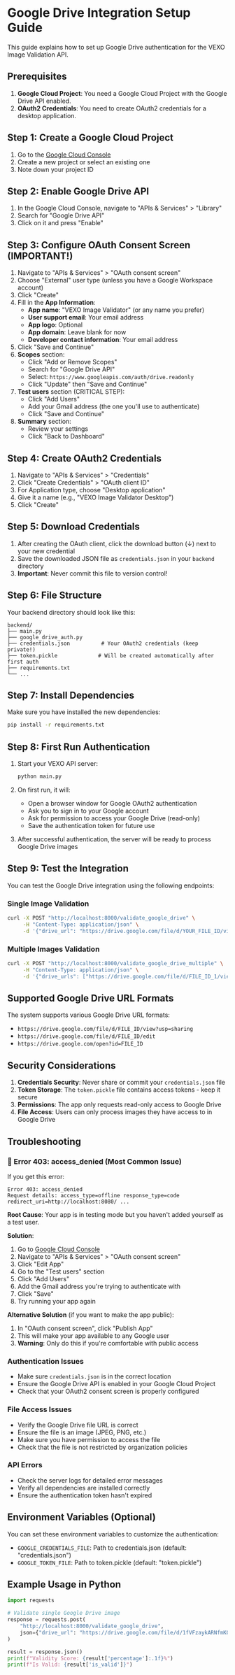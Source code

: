 # Google Drive Integration Setup Guide

This guide explains how to set up Google Drive authentication for the VEXO Image Validation API.

## Prerequisites

1. **Google Cloud Project**: You need a Google Cloud Project with the Google Drive API enabled.
2. **OAuth2 Credentials**: You need to create OAuth2 credentials for a desktop application.

## Step 1: Create a Google Cloud Project

1. Go to the [Google Cloud Console](https://console.cloud.google.com/)
2. Create a new project or select an existing one
3. Note down your project ID

## Step 2: Enable Google Drive API

1. In the Google Cloud Console, navigate to "APIs & Services" > "Library"
2. Search for "Google Drive API"
3. Click on it and press "Enable"

## Step 3: Configure OAuth Consent Screen (IMPORTANT!)

1. Navigate to "APIs & Services" > "OAuth consent screen"
2. Choose "External" user type (unless you have a Google Workspace account)
3. Click "Create"
4. Fill in the **App Information**:
   - **App name**: "VEXO Image Validator" (or any name you prefer)
   - **User support email**: Your email address
   - **App logo**: Optional
   - **App domain**: Leave blank for now
   - **Developer contact information**: Your email address
5. Click "Save and Continue"
6. **Scopes** section:
   - Click "Add or Remove Scopes"
   - Search for "Google Drive API"
   - Select: `https://www.googleapis.com/auth/drive.readonly`
   - Click "Update" then "Save and Continue"
7. **Test users** section (CRITICAL STEP):
   - Click "Add Users"
   - Add your Gmail address (the one you'll use to authenticate)
   - Click "Save and Continue"
8. **Summary** section:
   - Review your settings
   - Click "Back to Dashboard"

## Step 4: Create OAuth2 Credentials

1. Navigate to "APIs & Services" > "Credentials"
2. Click "Create Credentials" > "OAuth client ID"
3. For Application type, choose "Desktop application"
4. Give it a name (e.g., "VEXO Image Validator Desktop")
5. Click "Create"

## Step 5: Download Credentials

1. After creating the OAuth client, click the download button (↓) next to your new credential
2. Save the downloaded JSON file as `credentials.json` in your `backend` directory
3. **Important**: Never commit this file to version control!

## Step 6: File Structure

Your backend directory should look like this:

```
backend/
├── main.py
├── google_drive_auth.py
├── credentials.json          # Your OAuth2 credentials (keep private!)
├── token.pickle             # Will be created automatically after first auth
├── requirements.txt
└── ...
```

## Step 7: Install Dependencies

Make sure you have installed the new dependencies:

```bash
pip install -r requirements.txt
```

## Step 8: First Run Authentication

1. Start your VEXO API server:

   ```bash
   python main.py
   ```

2. On first run, it will:

   - Open a browser window for Google OAuth2 authentication
   - Ask you to sign in to your Google account
   - Ask for permission to access your Google Drive (read-only)
   - Save the authentication token for future use

3. After successful authentication, the server will be ready to process Google Drive images

## Step 9: Test the Integration

You can test the Google Drive integration using the following endpoints:

### Single Image Validation

```bash
curl -X POST "http://localhost:8000/validate_google_drive" \
     -H "Content-Type: application/json" \
     -d '{"drive_url": "https://drive.google.com/file/d/YOUR_FILE_ID/view?usp=sharing"}'
```

### Multiple Images Validation

```bash
curl -X POST "http://localhost:8000/validate_google_drive_multiple" \
     -H "Content-Type: application/json" \
     -d '{"drive_urls": ["https://drive.google.com/file/d/FILE_ID_1/view", "https://drive.google.com/file/d/FILE_ID_2/view"]}'
```

## Supported Google Drive URL Formats

The system supports various Google Drive URL formats:

- `https://drive.google.com/file/d/FILE_ID/view?usp=sharing`
- `https://drive.google.com/file/d/FILE_ID/edit`
- `https://drive.google.com/open?id=FILE_ID`

## Security Considerations

1. **Credentials Security**: Never share or commit your `credentials.json` file
2. **Token Storage**: The `token.pickle` file contains access tokens - keep it secure
3. **Permissions**: The app only requests read-only access to Google Drive
4. **File Access**: Users can only process images they have access to in Google Drive

## Troubleshooting

### 🚨 Error 403: access_denied (Most Common Issue)

If you get this error:

```
Error 403: access_denied
Request details: access_type=offline response_type=code redirect_uri=http://localhost:8080/ ...
```

**Root Cause**: Your app is in testing mode but you haven't added yourself as a test user.

**Solution**:

1. Go to [Google Cloud Console](https://console.cloud.google.com/)
2. Navigate to "APIs & Services" > "OAuth consent screen"
3. Click "Edit App"
4. Go to the "Test users" section
5. Click "Add Users"
6. Add the Gmail address you're trying to authenticate with
7. Click "Save"
8. Try running your app again

**Alternative Solution** (if you want to make the app public):

1. In "OAuth consent screen", click "Publish App"
2. This will make your app available to any Google user
3. **Warning**: Only do this if you're comfortable with public access

### Authentication Issues

- Make sure `credentials.json` is in the correct location
- Ensure the Google Drive API is enabled in your Google Cloud Project
- Check that your OAuth2 consent screen is properly configured

### File Access Issues

- Verify the Google Drive file URL is correct
- Ensure the file is an image (JPEG, PNG, etc.)
- Make sure you have permission to access the file
- Check that the file is not restricted by organization policies

### API Errors

- Check the server logs for detailed error messages
- Verify all dependencies are installed correctly
- Ensure the authentication token hasn't expired

## Environment Variables (Optional)

You can set these environment variables to customize the authentication:

- `GOOGLE_CREDENTIALS_FILE`: Path to credentials.json (default: "credentials.json")
- `GOOGLE_TOKEN_FILE`: Path to token.pickle (default: "token.pickle")

## Example Usage in Python

```python
import requests

# Validate single Google Drive image
response = requests.post(
    "http://localhost:8000/validate_google_drive",
    json={"drive_url": "https://drive.google.com/file/d/1fVFzaykARNfmK0oIKV-Sarb111i4HGYu/view?usp=sharing"}
)

result = response.json()
print(f"Validity Score: {result['percentage']:.1f}%")
print(f"Is Valid: {result['is_valid']}")
```
